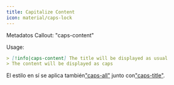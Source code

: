 ```yaml
---
title: Capitalize Content
icon: material/caps-lock
---
```


Metadatos Callout: "caps-content"

Usage:

```md
> [!info|caps-content] The title will be displayed as usual
> The content will be displayed as caps
```

El estilo en sí se aplica también["caps-all"](../combined-styling/page-16.md)
junto con["caps-title"](../title-styling/page-16.md).

